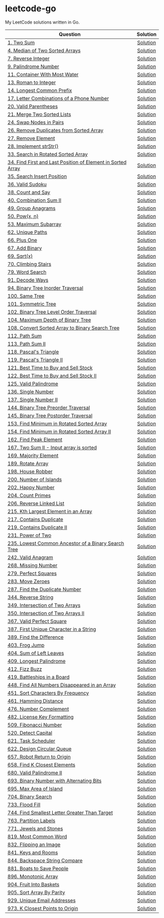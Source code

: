 # leetcode-go

My LeetCode solutions written in Go.


| Question      | Solution      |
| ------------- |:-------------:|
|[1. Two Sum](https://leetcode.com/problems/two-sum)|[Solution](two-sum)|
|[4. Median of Two Sorted Arrays](https://leetcode.com/problems/median-of-two-sorted-arrays)|[Solution](median-of-two-sorted-arrays)|
|[7. Reverse Integer](https://leetcode.com/problems/reverse-integer)|[Solution](reverse-integer)|
|[9. Palindrome Number](https://leetcode.com/problems/palindrome-number)|[Solution](palindrome-number)|
|[11. Container With Most Water](https://leetcode.com/problems/container-with-most-water)|[Solution](container-with-most-water)|
|[13. Roman to Integer](https://leetcode.com/problems/roman-to-integer)|[Solution](roman-to-integer)|
|[14. Longest Common Prefix](https://leetcode.com/problems/longest-common-prefix)|[Solution](longest-common-prefix)|
|[17. Letter Combinations of a Phone Number](https://leetcode.com/problems/letter-combinations-of-a-phone-number)|[Solution](letter-combinations-of-a-phone-number)|
|[20. Valid Parentheses](https://leetcode.com/problems/valid-parentheses)|[Solution](valid-parentheses)|
|[21. Merge Two Sorted Lists](https://leetcode.com/problems/merge-two-sorted-lists)|[Solution](merge-two-sorted-lists)|
|[24. Swap Nodes in Pairs](https://leetcode.com/problems/swap-nodes-in-pairs)|[Solution](swap-nodes-in-pairs)|
|[26. Remove Duplicates from Sorted Array](https://leetcode.com/problems/remove-duplicates-from-sorted-array)|[Solution](remove-duplicates-from-sorted-array)|
|[27. Remove Element](https://leetcode.com/problems/remove-element)|[Solution](remove-element)|
|[28. Implement strStr()](https://leetcode.com/problems/implement-strstr)|[Solution](implement-strstr)|
|[33. Search in Rotated Sorted Array](https://leetcode.com/problems/search-in-rotated-sorted-array)|[Solution](search-in-rotated-sorted-array)|
|[34. Find First and Last Position of Element in Sorted Array](https://leetcode.com/problems/find-first-and-last-position-of-element-in-sorted-array)|[Solution](find-first-and-last-position-of-element-in-sorted-array)|
|[35. Search Insert Position](https://leetcode.com/problems/search-insert-position)|[Solution](search-insert-position)|
|[36. Valid Sudoku](https://leetcode.com/problems/valid-sudoku)|[Solution](valid-sudoku)|
|[38. Count and Say](https://leetcode.com/problems/count-and-say)|[Solution](count-and-say)|
|[40. Combination Sum II](https://leetcode.com/problems/combination-sum-ii)|[Solution](combination-sum-ii)|
|[49. Group Anagrams](https://leetcode.com/problems/group-anagrams)|[Solution](group-anagrams)|
|[50. Pow(x, n)](https://leetcode.com/problems/powx-n)|[Solution](powx-n)|
|[53. Maximum Subarray](https://leetcode.com/problems/maximum-subarray)|[Solution](maximum-subarray)|
|[62. Unique Paths](https://leetcode.com/problems/unique-paths)|[Solution](unique-paths)|
|[66. Plus One](https://leetcode.com/problems/plus-one)|[Solution](plus-one)|
|[67. Add Binary](https://leetcode.com/problems/add-binary)|[Solution](add-binary)|
|[69. Sqrt(x)](https://leetcode.com/problems/sqrtx)|[Solution](sqrtx)|
|[70. Climbing Stairs](https://leetcode.com/problems/climbing-stairs)|[Solution](climbing-stairs)|
|[79. Word Search](https://leetcode.com/problems/word-search)|[Solution](word-search)|
|[91. Decode Ways](https://leetcode.com/problems/decode-ways)|[Solution](decode-ways)|
|[94. Binary Tree Inorder Traversal](https://leetcode.com/problems/binary-tree-inorder-traversal)|[Solution](binary-tree-inorder-traversal)|
|[100. Same Tree](https://leetcode.com/problems/same-tree)|[Solution](same-tree)|
|[101. Symmetric Tree](https://leetcode.com/problems/symmetric-tree)|[Solution](symmetric-tree)|
|[102. Binary Tree Level Order Traversal](https://leetcode.com/problems/binary-tree-level-order-traversal)|[Solution](binary-tree-level-order-traversal)|
|[104. Maximum Depth of Binary Tree](https://leetcode.com/problems/maximum-depth-of-binary-tree)|[Solution](maximum-depth-of-binary-tree)|
|[108. Convert Sorted Array to Binary Search Tree](https://leetcode.com/problems/convert-sorted-array-to-binary-search-tree)|[Solution](convert-sorted-array-to-binary-search-tree)|
|[112. Path Sum](https://leetcode.com/problems/path-sum)|[Solution](path-sum)|
|[113. Path Sum II](https://leetcode.com/problems/path-sum-ii)|[Solution](path-sum-ii)|
|[118. Pascal's Triangle](https://leetcode.com/problems/pascals-triangle)|[Solution](pascals-triangle)|
|[119. Pascal's Triangle II](https://leetcode.com/problems/pascals-triangle-ii)|[Solution](pascals-triangle-ii)|
|[121. Best Time to Buy and Sell Stock](https://leetcode.com/problems/best-time-to-buy-and-sell-stock)|[Solution](best-time-to-buy-and-sell-stock)|
|[122. Best Time to Buy and Sell Stock II](https://leetcode.com/problems/best-time-to-buy-and-sell-stock-ii)|[Solution](best-time-to-buy-and-sell-stock-ii)|
|[125. Valid Palindrome](https://leetcode.com/problems/valid-palindrome)|[Solution](valid-palindrome)|
|[136. Single Number](https://leetcode.com/problems/single-number)|[Solution](single-number)|
|[137. Single Number II](https://leetcode.com/problems/single-number-ii)|[Solution](single-number-ii)|
|[144. Binary Tree Preorder Traversal](https://leetcode.com/problems/binary-tree-preorder-traversal)|[Solution](binary-tree-preorder-traversal)|
|[145. Binary Tree Postorder Traversal](https://leetcode.com/problems/binary-tree-postorder-traversal)|[Solution](binary-tree-postorder-traversal)|
|[153. Find Minimum in Rotated Sorted Array](https://leetcode.com/problems/find-minimum-in-rotated-sorted-array)|[Solution](find-minimum-in-rotated-sorted-array)|
|[154. Find Minimum in Rotated Sorted Array II](https://leetcode.com/problems/find-minimum-in-rotated-sorted-array-ii)|[Solution](find-minimum-in-rotated-sorted-array-ii)|
|[162. Find Peak Element](https://leetcode.com/problems/find-peak-element)|[Solution](find-peak-element)|
|[167. Two Sum II - Input array is sorted](https://leetcode.com/problems/two-sum-ii-input-array-is-sorted)|[Solution](two-sum-ii-input-array-is-sorted)|
|[169. Majority Element](https://leetcode.com/problems/majority-element)|[Solution](majority-element)|
|[189. Rotate Array](https://leetcode.com/problems/rotate-array)|[Solution](rotate-array)|
|[198. House Robber](https://leetcode.com/problems/house-robber)|[Solution](house-robber)|
|[200. Number of Islands](https://leetcode.com/problems/number-of-islands)|[Solution](number-of-islands)|
|[202. Happy Number](https://leetcode.com/problems/happy-number)|[Solution](happy-number)|
|[204. Count Primes](https://leetcode.com/problems/count-primes)|[Solution](count-primes)|
|[206. Reverse Linked List](https://leetcode.com/problems/reverse-linked-list)|[Solution](reverse-linked-list)|
|[215. Kth Largest Element in an Array](https://leetcode.com/problems/kth-largest-element-in-an-array)|[Solution](kth-largest-element-in-an-array)|
|[217. Contains Duplicate](https://leetcode.com/problems/contains-duplicate)|[Solution](contains-duplicate)|
|[219. Contains Duplicate II](https://leetcode.com/problems/contains-duplicate-ii)|[Solution](contains-duplicate-ii)|
|[231. Power of Two](https://leetcode.com/problems/power-of-two)|[Solution](power-of-two)|
|[235. Lowest Common Ancestor of a Binary Search Tree](https://leetcode.com/problems/lowest-common-ancestor-of-a-binary-search-tree)|[Solution](lowest-common-ancestor-of-a-binary-search-tree)|
|[242. Valid Anagram](https://leetcode.com/problems/valid-anagram)|[Solution](valid-anagram)|
|[268. Missing Number](https://leetcode.com/problems/missing-number)|[Solution](missing-number)|
|[279. Perfect Squares](https://leetcode.com/problems/perfect-squares)|[Solution](perfect-squares)|
|[283. Move Zeroes](https://leetcode.com/problems/move-zeroes)|[Solution](move-zeroes)|
|[287. Find the Duplicate Number](https://leetcode.com/problems/find-the-duplicate-number)|[Solution](find-the-duplicate-number)|
|[344. Reverse String](https://leetcode.com/problems/reverse-string)|[Solution](reverse-string)|
|[349. Intersection of Two Arrays](https://leetcode.com/problems/intersection-of-two-arrays)|[Solution](intersection-of-two-arrays)|
|[350. Intersection of Two Arrays II](https://leetcode.com/problems/intersection-of-two-arrays-ii)|[Solution](intersection-of-two-arrays-ii)|
|[367. Valid Perfect Square](https://leetcode.com/problems/valid-perfect-square)|[Solution](valid-perfect-square)|
|[387. First Unique Character in a String](https://leetcode.com/problems/first-unique-character-in-a-string)|[Solution](first-unique-character-in-a-string)|
|[389. Find the Difference](https://leetcode.com/problems/find-the-difference)|[Solution](find-the-difference)|
|[403. Frog Jump](https://leetcode.com/problems/frog-jump)|[Solution](frog-jump)|
|[404. Sum of Left Leaves](https://leetcode.com/problems/sum-of-left-leaves)|[Solution](sum-of-left-leaves)|
|[409. Longest Palindrome](https://leetcode.com/problems/longest-palindrome)|[Solution](longest-palindrome)|
|[412. Fizz Buzz](https://leetcode.com/problems/fizz-buzz)|[Solution](fizz-buzz)|
|[419. Battleships in a Board](https://leetcode.com/problems/battleships-in-a-board)|[Solution](battleships-in-a-board)|
|[448. Find All Numbers Disappeared in an Array](https://leetcode.com/problems/find-all-numbers-disappeared-in-an-array)|[Solution](find-all-numbers-disappeared-in-an-array)|
|[451. Sort Characters By Frequency](https://leetcode.com/problems/sort-characters-by-frequency)|[Solution](sort-characters-by-frequency)|
|[461. Hamming Distance](https://leetcode.com/problems/hamming-distance)|[Solution](hamming-distance)|
|[476. Number Complement](https://leetcode.com/problems/number-complement)|[Solution](number-complement)|
|[482. License Key Formatting](https://leetcode.com/problems/license-key-formatting)|[Solution](license-key-formatting)|
|[509. Fibonacci Number](https://leetcode.com/problems/fibonacci-number)|[Solution](fibonacci-number)|
|[520. Detect Capital](https://leetcode.com/problems/detect-capital)|[Solution](detect-capital)|
|[621. Task Scheduler](https://leetcode.com/problems/task-scheduler)|[Solution](task-scheduler)|
|[622. Design Circular Queue](https://leetcode.com/problems/design-circular-queue)|[Solution](design-circular-queue)|
|[657. Robot Return to Origin](https://leetcode.com/problems/robot-return-to-origin)|[Solution](robot-return-to-origin)|
|[658. Find K Closest Elements](https://leetcode.com/problems/find-k-closest-elements)|[Solution](find-k-closest-elements)|
|[680. Valid Palindrome II](https://leetcode.com/problems/valid-palindrome-ii)|[Solution](valid-palindrome-ii)|
|[693. Binary Number with Alternating Bits](https://leetcode.com/problems/binary-number-with-alternating-bits)|[Solution](binary-number-with-alternating-bits)|
|[695. Max Area of Island](https://leetcode.com/problems/max-area-of-island)|[Solution](max-area-of-island)|
|[704. Binary Search](https://leetcode.com/problems/binary-search)|[Solution](binary-search)|
|[733. Flood Fill](https://leetcode.com/problems/flood-fill)|[Solution](flood-fill)|
|[744. Find Smallest Letter Greater Than Target](https://leetcode.com/problems/find-smallest-letter-greater-than-target)|[Solution](find-smallest-letter-greater-than-target)|
|[763. Partition Labels](https://leetcode.com/problems/partition-labels)|[Solution](partition-labels)|
|[771. Jewels and Stones](https://leetcode.com/problems/jewels-and-stones)|[Solution](jewels-and-stones)|
|[819. Most Common Word](https://leetcode.com/problems/most-common-word)|[Solution](most-common-word)|
|[832. Flipping an Image](https://leetcode.com/problems/flipping-an-image)|[Solution](flipping-an-image)|
|[841. Keys and Rooms](https://leetcode.com/problems/keys-and-rooms)|[Solution](keys-and-rooms)|
|[844. Backspace String Compare](https://leetcode.com/problems/backspace-string-compare)|[Solution](backspace-string-compare)|
|[881. Boats to Save People](https://leetcode.com/problems/boats-to-save-people)|[Solution](boats-to-save-people)|
|[896. Monotonic Array](https://leetcode.com/problems/monotonic-array)|[Solution](monotonic-array)|
|[904. Fruit Into Baskets](https://leetcode.com/problems/fruit-into-baskets)|[Solution](fruit-into-baskets)|
|[905. Sort Array By Parity](https://leetcode.com/problems/sort-array-by-parity)|[Solution](sort-array-by-parity)|
|[929. Unique Email Addresses](https://leetcode.com/problems/unique-email-addresses)|[Solution](unique-email-addresses)|
|[973. K Closest Points to Origin](https://leetcode.com/problems/k-closest-points-to-origin)|[Solution](k-closest-points-to-origin)|